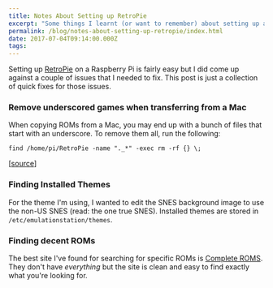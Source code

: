 ```yaml
---
title: Notes About Setting up RetroPie
excerpt: "Some things I learnt (or want to remember) about setting up a RetroPie"
permalink: /blog/notes-about-setting-up-retropie/index.html
date: 2017-07-04T09:14:00.000Z
tags:
---
```


Setting up [RetroPie](https://retropie.org.uk/) on a Raspberry Pi is fairly easy but I did come up against a couple of issues that I needed to fix. This post is just a collection of quick fixes for those issues.

### Remove underscored games when transferring from a Mac

When copying ROMs from a Mac, you may end up with a bunch of files that start with an underscore. To remove them all, run the following: 

```
find /home/pi/RetroPie -name "._*" -exec rm -rf {} \;
```

[[source](https://retropie.org.uk/forum/topic/4348/removing-_-files-from-rom/10)]

### Finding Installed Themes

For the theme I'm using, I wanted to edit the SNES background image to use the non-US SNES (read: the one true SNES). Installed themes are stored in `/etc/emulationstation/themes`.

### Finding decent ROMs

The best site I've found for searching for specific ROMs is [Complete ROMS](http://www.completeroms.com/). They don't have *everything* but the site is clean and easy to find exactly what you're looking for.



